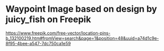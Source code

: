 # Waypoint Image based on design by juicy_fish on Freepik

https://www.freepik.com/free-vector/location-pins-b_132100219.htm#fromView=search&page=1&position=48&uuid=a74d1c9e-8f95-4bee-a547-7dc750ca1e59